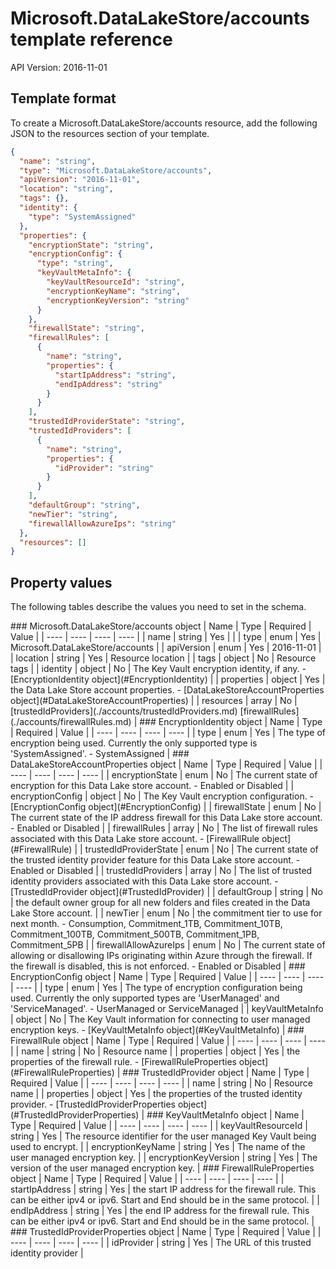 # Microsoft.DataLakeStore/accounts template reference
API Version: 2016-11-01
## Template format

To create a Microsoft.DataLakeStore/accounts resource, add the following JSON to the resources section of your template.

```json
{
  "name": "string",
  "type": "Microsoft.DataLakeStore/accounts",
  "apiVersion": "2016-11-01",
  "location": "string",
  "tags": {},
  "identity": {
    "type": "SystemAssigned"
  },
  "properties": {
    "encryptionState": "string",
    "encryptionConfig": {
      "type": "string",
      "keyVaultMetaInfo": {
        "keyVaultResourceId": "string",
        "encryptionKeyName": "string",
        "encryptionKeyVersion": "string"
      }
    },
    "firewallState": "string",
    "firewallRules": [
      {
        "name": "string",
        "properties": {
          "startIpAddress": "string",
          "endIpAddress": "string"
        }
      }
    ],
    "trustedIdProviderState": "string",
    "trustedIdProviders": [
      {
        "name": "string",
        "properties": {
          "idProvider": "string"
        }
      }
    ],
    "defaultGroup": "string",
    "newTier": "string",
    "firewallAllowAzureIps": "string"
  },
  "resources": []
}
```
## Property values

The following tables describe the values you need to set in the schema.

<a id="Microsoft.DataLakeStore/accounts" />
### Microsoft.DataLakeStore/accounts object
|  Name | Type | Required | Value |
|  ---- | ---- | ---- | ---- |
|  name | string | Yes |  |
|  type | enum | Yes | Microsoft.DataLakeStore/accounts |
|  apiVersion | enum | Yes | 2016-11-01 |
|  location | string | Yes | Resource location |
|  tags | object | No | Resource tags |
|  identity | object | No | The Key Vault encryption identity, if any. - [EncryptionIdentity object](#EncryptionIdentity) |
|  properties | object | Yes | the Data Lake Store account properties. - [DataLakeStoreAccountProperties object](#DataLakeStoreAccountProperties) |
|  resources | array | No | [trustedIdProviders](./accounts/trustedIdProviders.md) [firewallRules](./accounts/firewallRules.md) |


<a id="EncryptionIdentity" />
### EncryptionIdentity object
|  Name | Type | Required | Value |
|  ---- | ---- | ---- | ---- |
|  type | enum | Yes | The type of encryption being used. Currently the only supported type is 'SystemAssigned'. - SystemAssigned |


<a id="DataLakeStoreAccountProperties" />
### DataLakeStoreAccountProperties object
|  Name | Type | Required | Value |
|  ---- | ---- | ---- | ---- |
|  encryptionState | enum | No | The current state of encryption for this Data Lake store account. - Enabled or Disabled |
|  encryptionConfig | object | No | The Key Vault encryption configuration. - [EncryptionConfig object](#EncryptionConfig) |
|  firewallState | enum | No | The current state of the IP address firewall for this Data Lake store account. - Enabled or Disabled |
|  firewallRules | array | No | The list of firewall rules associated with this Data Lake store account. - [FirewallRule object](#FirewallRule) |
|  trustedIdProviderState | enum | No | The current state of the trusted identity provider feature for this Data Lake store account. - Enabled or Disabled |
|  trustedIdProviders | array | No | The list of trusted identity providers associated with this Data Lake store account. - [TrustedIdProvider object](#TrustedIdProvider) |
|  defaultGroup | string | No | the default owner group for all new folders and files created in the Data Lake Store account. |
|  newTier | enum | No | the commitment tier to use for next month. - Consumption, Commitment_1TB, Commitment_10TB, Commitment_100TB, Commitment_500TB, Commitment_1PB, Commitment_5PB |
|  firewallAllowAzureIps | enum | No | The current state of allowing or disallowing IPs originating within Azure through the firewall. If the firewall is disabled, this is not enforced. - Enabled or Disabled |


<a id="EncryptionConfig" />
### EncryptionConfig object
|  Name | Type | Required | Value |
|  ---- | ---- | ---- | ---- |
|  type | enum | Yes | The type of encryption configuration being used. Currently the only supported types are 'UserManaged' and 'ServiceManaged'. - UserManaged or ServiceManaged |
|  keyVaultMetaInfo | object | No | The Key Vault information for connecting to user managed encryption keys. - [KeyVaultMetaInfo object](#KeyVaultMetaInfo) |


<a id="FirewallRule" />
### FirewallRule object
|  Name | Type | Required | Value |
|  ---- | ---- | ---- | ---- |
|  name | string | No | Resource name |
|  properties | object | Yes | the properties of the firewall rule. - [FirewallRuleProperties object](#FirewallRuleProperties) |


<a id="TrustedIdProvider" />
### TrustedIdProvider object
|  Name | Type | Required | Value |
|  ---- | ---- | ---- | ---- |
|  name | string | No | Resource name |
|  properties | object | Yes | the properties of the trusted identity provider. - [TrustedIdProviderProperties object](#TrustedIdProviderProperties) |


<a id="KeyVaultMetaInfo" />
### KeyVaultMetaInfo object
|  Name | Type | Required | Value |
|  ---- | ---- | ---- | ---- |
|  keyVaultResourceId | string | Yes | The resource identifier for the user managed Key Vault being used to encrypt. |
|  encryptionKeyName | string | Yes | The name of the user managed encryption key. |
|  encryptionKeyVersion | string | Yes | The version of the user managed encryption key. |


<a id="FirewallRuleProperties" />
### FirewallRuleProperties object
|  Name | Type | Required | Value |
|  ---- | ---- | ---- | ---- |
|  startIpAddress | string | Yes | the start IP address for the firewall rule. This can be either ipv4 or ipv6. Start and End should be in the same protocol. |
|  endIpAddress | string | Yes | the end IP address for the firewall rule. This can be either ipv4 or ipv6. Start and End should be in the same protocol. |


<a id="TrustedIdProviderProperties" />
### TrustedIdProviderProperties object
|  Name | Type | Required | Value |
|  ---- | ---- | ---- | ---- |
|  idProvider | string | Yes | The URL of this trusted identity provider |

